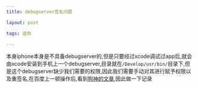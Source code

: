 ```yaml
---
title: debugserver签名问题

layout: post

tags: 逆向

---
```


本身iphone本身是不具备debugserver的,但是只要经过xcode调试过app后,就会由xcode安装到手机上一个debugserver,目录就在`/Develop/usr/bin/`目录下,但是这个debugserver缺少我们需要的权限,因此我们需要手动对其进行赋予权限以及重签名,在百度上一顿操作后,看到[狗神的文章](http://iosre.com/t/debugserver-lldb-gdb/65),因此做一下记录